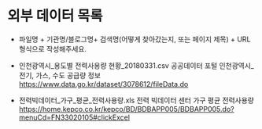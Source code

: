 ﻿# 외부 데이터 목록

* 파일명 + 기관명/블로그명+ 검색명(어떻게 찾아갔는지, 또는 페이지 제목) + URL 형식으로 작성해주세요.

- 인천광역시_용도별 전력사용량 현황_20180331.csv
공공데이터 포털
인천광역시_전기, 가스, 수도 공급량 정보
https://www.data.go.kr/dataset/3078612/fileData.do

- 전력빅데이터_가구_평균_전력사용량.xls
전력 빅데이터 센터
가구 평균 전력사용량
https://home.kepco.co.kr/kepco/BD/BDBAPP005/BDBAPP005.do?menuCd=FN33020105#clickExcel
